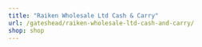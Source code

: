 ```yaml
---
title: "Raiken Wholesale Ltd Cash & Carry"
url: /gateshead/raiken-wholesale-ltd-cash-and-carry/
shop: shop
---
```

